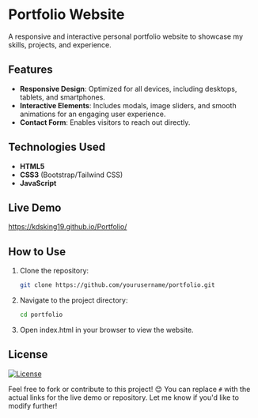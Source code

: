 # Portfolio Website  

A responsive and interactive personal portfolio website to showcase my skills, projects, and experience.  

## Features  
- **Responsive Design**: Optimized for all devices, including desktops, tablets, and smartphones.  
- **Interactive Elements**: Includes modals, image sliders, and smooth animations for an engaging user experience.  
- **Contact Form**: Enables visitors to reach out directly.

## Technologies Used  
- **HTML5**  
- **CSS3** (Bootstrap/Tailwind CSS)  
- **JavaScript**  

## Live Demo  
https://kdsking19.github.io/Portfolio/

## How to Use  
1. Clone the repository:  
   ```bash  
   git clone https://github.com/yourusername/portfolio.git
   ```

2. Navigate to the project directory:
   ```bash
   cd portfolio
   ```
   
3. Open index.html in your browser to view the website.

## License
[![License](https://img.shields.io/badge/license-MIT-blue.svg)](LICENSE)

Feel free to fork or contribute to this project! 😊
You can replace `#` with the actual links for the live demo or repository. Let me know if you'd like to modify further!

